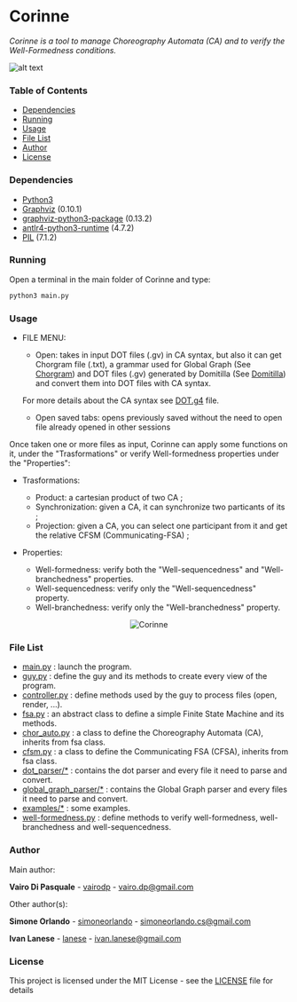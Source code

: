 # Corinne
_Corinne is a tool to manage Choreography Automata (CA) and to verify the Well-Formedness conditions._

![alt text](Corinne-2/icons/logo-ico)

### Table of Contents

* [Dependencies](#dependencies)
* [Running](#running)
* [Usage](#usage)
* [File List](#file-list)
* [Author](#author)
* [License](#license)

### Dependencies

- [Python3](https://www.python.org)
- [Graphviz](https://www.graphviz.org/download/) (0.10.1)
- [graphviz-python3-package](https://pypi.org/project/graphviz/) (0.13.2)
- [antlr4-python3-runtime](https://pypi.org/project/antlr4-python3-runtime/) (4.7.2)
- [PIL](https://pypi.org/project/Pillow/) (7.1.2)

### Running

Open a terminal in the main folder of Corinne and type:
```sh
python3 main.py
```

### Usage

- FILE MENU:
	- Open: takes in input DOT files (.gv) in CA syntax, but also it can get Chorgram file (.txt), a grammar used for Global Graph (See [Chorgram](https://bitbucket.org/emlio_tuosto/chorgram/wiki/Home)) and DOT files (.gv) generated by Domitilla (See [Domitilla](https://github.com/dedo94/Domitilla)) <br> and convert them into DOT files with CA syntax.

	For more details about the CA syntax see [DOT.g4](dot_parser/DOT.g4) file.

	- Open saved tabs: opens previously saved without the need to open file already opened in other sessions

Once taken one or more files as input, Corinne can apply some functions on it, under the "Trasformations" or verify Well-formedness properties under the "Properties":

- Trasformations:
	- Product: a cartesian product of two CA ;
	- Synchronization: given a CA, it can synchronize two particants of its ;
	- Projection: given a CA, you can select one participant from it and get the relative CFSM (Communicating-FSA) ;

- Properties:
	- Well-formedness: verify both the "Well-sequencedness" and "Well-branchedness" properties.
	- Well-sequencedness: verify only the "Well-sequencedness" property.
	- Well-branchedness: verify only the "Well-branchedness" property.

<p align="center">
	<img src="https://imgur.com/eXukg8S" alt="Corinne">
</p>


### File List
* [main.py](main.py) : launch the program.
* [guy.py](guy.py) : define the guy and its methods to create every view of the program.
* [controller.py](controller.py) : define methods used by the guy to process files (open, render, ...).
* [fsa.py](fsa.py) : an abstract class to define a simple Finite State Machine and its methods.
* [chor_auto.py](chor_auto.py) : a class to define the Choreography Automata (CA), inherits from fsa class.
* [cfsm.py](cfsm.py) : a class to define the Communicating FSA (CFSA), inherits from fsa class.
* [dot_parser/*](dot_parser/) : contains the dot parser and every file it need to parse and convert.
* [global_graph_parser/*](global_graph_parser/) : contains the Global Graph parser and every files it need to parse and convert.
* [examples/*](examples/) : some examples.
* [well-formedness.py](well-formedness.py) : define methods to verify well-formedness, well-branchedness and well-sequencedness.

### Author
Main author:

**Vairo Di Pasquale** - [vairodp](https://github.com/vairodp) - vairo.dp@gmail.com


Other author(s):

**Simone Orlando** - [simoneorlando](https://github.com/simoneorlando) - simoneorlando.cs@gmail.com

**Ivan Lanese** - [lanese](https://github.com/lanese) - ivan.lanese@gmail.com

### License
This project is licensed under the MIT License - see the [LICENSE](LICENSE.txt) file for details